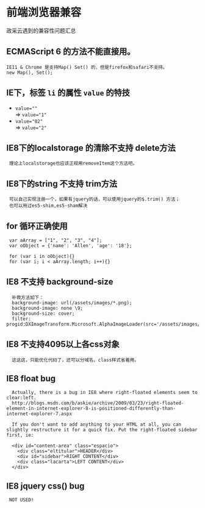 # 前端浏览器兼容
政采云遇到的兼容性问题汇总
## ECMAScript 6 的方法不能直接用。
```
IE11 & Chrome 是支持Map() Set() 的，但是firefox和safari不支持。
new Map(), Set();
```

## IE下，标签 ` li ` 的属性 ` value ` 的特技

* ` value="" `  
	 => ` value="1" `
* ` value="02" `  
	 => ` value="2" `

## IE8下的localstorage 的清除不支持 delete方法
```
 理论上localstorage也应该正规用removeItem这个方法吧。
```

## IE8下的string 不支持 trim方法
```
 可以自己实现注册一个，如果有jquery的话，可以使用jquery的$.trim() 方法；
 也可以用过es5-shim,es5-sham解决
```

## for 循环正确使用
```
 var aArray = ["1", "2", "3", "4"];
 var oObject = {'name': 'Allen', 'age': '18'};
 
 for (var i in oObject){}
 for (var i; i < aArray.length; i++){}
```

## IE8 不支持 background-size
```
  补救方法如下： 
  background-image: url(/assets/images/*.png);
  background-image: none \9;
  background-size: cover;
  filter: progid:DXImageTransform.Microsoft.AlphaImageLoader(src='/assets/images/*.png',sizingMethod='scale');
```

## IE8 不支持4095以上各css对象
```
  这这这，只能优化代码了，还可以分域名，class样式省着用。
```

## IE8 float bug
```
  Actually, there is a bug in IE8 where right-floated elements seem to clear:left.
  http://blogs.msdn.com/b/askie/archive/2009/03/23/right-floated-element-in-internet-explorer-8-is-positioned-differently-than-internet-explorer-7.aspx

  If you don't want to add anything to your HTML at all, you can slightly restructure it for a quick fix. Put the right-floated sidebar first, ie:

  <div id="content-area" class="espacio">
    <div class="eltitular">HEADER</div>
    <div id="sidebar">RIGHT CONTENT</div>
    <div class="lacarta">LEFT CONTENT</div>
  </div>
```

## IE8 jquery css() bug
```
 NOT USED!
```

